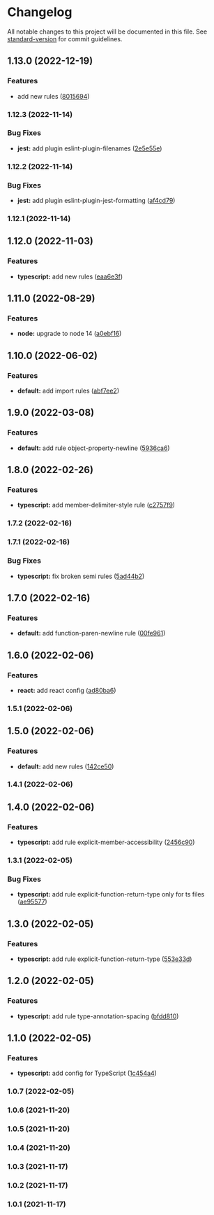 # Changelog

All notable changes to this project will be documented in this file. See [standard-version](https://github.com/conventional-changelog/standard-version) for commit guidelines.

## 1.13.0 (2022-12-19)


### Features

* add new rules ([8015694](https://github.com/andrmoel/eslint-config/commit/8015694bc5a52e342dee9529cef4fae79488a589))

### 1.12.3 (2022-11-14)


### Bug Fixes

* **jest:** add plugin eslint-plugin-filenames ([2e5e55e](https://github.com/andrmoel/eslint-config/commit/2e5e55e00f57282991d3462342841a5d4bb8b13e))

### 1.12.2 (2022-11-14)


### Bug Fixes

* **jest:** add plugin eslint-plugin-jest-formatting ([af4cd79](https://github.com/andrmoel/eslint-config/commit/af4cd79e36b3572089565777c15465e14f1c7e6c))

### 1.12.1 (2022-11-14)

## 1.12.0 (2022-11-03)


### Features

* **typescript:** add new rules ([eaa6e3f](https://github.com/andrmoel/eslint-config/commit/eaa6e3f9e6a7c1bcb62d7b503ea123e34e11b035))

## 1.11.0 (2022-08-29)


### Features

* **node:** upgrade to node 14 ([a0ebf16](https://github.com/andrmoel/eslint-config/commit/a0ebf16cf7eadf05d3121eea3bea207e612c1b9a))

## 1.10.0 (2022-06-02)


### Features

* **default:** add import rules ([abf7ee2](https://github.com/andrmoel/eslint-config/commit/abf7ee267b0b8d2ed215a364b1f7bb5dfc6f581f))

## 1.9.0 (2022-03-08)


### Features

* **default:** add rule object-property-newline ([5936ca6](https://github.com/andrmoel/eslint-config/commit/5936ca676dc6cd5eedaaf364af332d61c3251269))

## 1.8.0 (2022-02-26)


### Features

* **typescript:** add member-delimiter-style rule ([c2757f9](https://github.com/andrmoel/eslint-config/commit/c2757f989734caed77e87f1fd8e9587c78e88fc4))

### 1.7.2 (2022-02-16)

### 1.7.1 (2022-02-16)


### Bug Fixes

* **typescript:** fix broken semi rules ([5ad44b2](https://github.com/andrmoel/eslint-config/commit/5ad44b25e70ea5b3ad75bd8a6ad032dec94bc6fa))

## 1.7.0 (2022-02-16)


### Features

* **default:** add function-paren-newline rule ([00fe961](https://github.com/andrmoel/eslint-config/commit/00fe961466e7306274ebb3ec1ac6b1fab18c2f7c))

## 1.6.0 (2022-02-06)


### Features

* **react:** add react config ([ad80ba6](https://github.com/andrmoel/eslint-config/commit/ad80ba61625392ba62203f8e3d25253863e4a496))

### 1.5.1 (2022-02-06)

## 1.5.0 (2022-02-06)


### Features

* **default:** add new rules ([142ce50](https://github.com/andrmoel/eslint-config/commit/142ce504a44ca6184f6a58f9aef17ff8dadf7940))

### 1.4.1 (2022-02-06)

## 1.4.0 (2022-02-06)


### Features

* **typescript:** add rule explicit-member-accessibility ([2456c90](https://github.com/andrmoel/eslint-config/commit/2456c90ff37c2de00879c549fdce5f5d9bfc1b43))

### 1.3.1 (2022-02-05)


### Bug Fixes

* **typescript:** add rule explicit-function-return-type only for ts files ([ae95577](https://github.com/andrmoel/eslint-config/commit/ae95577db3640c3e9eb8736a90ca5ad70c60cbe9))

## 1.3.0 (2022-02-05)


### Features

* **typescript:** add rule explicit-function-return-type ([553e33d](https://github.com/andrmoel/eslint-config/commit/553e33d8a2032fd3f01b1328f94829b87063a4a5))

## 1.2.0 (2022-02-05)


### Features

* **typescript:** add rule type-annotation-spacing ([bfdd810](https://github.com/andrmoel/eslint-config/commit/bfdd81062ba4f4d6b9b1986d5fc17de25d893ba4))

## 1.1.0 (2022-02-05)


### Features

* **typescript:** add config for TypeScript ([1c454a4](https://github.com/andrmoel/eslint-config/commit/1c454a401d088699bde7dfb7aa6d310585d9443c))

### 1.0.7 (2022-02-05)

### 1.0.6 (2021-11-20)

### 1.0.5 (2021-11-20)

### 1.0.4 (2021-11-20)

### 1.0.3 (2021-11-17)

### 1.0.2 (2021-11-17)

### 1.0.1 (2021-11-17)
